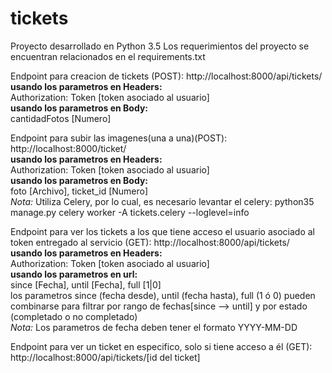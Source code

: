 # tickets

Proyecto desarrollado en Python 3.5
Los requerimientos del proyecto se encuentran relacionados en el requirements.txt

Endpoint para creacion de tickets (POST): http://localhost:8000/api/tickets/</br>
<b>usando los parametros en Headers:</b></br> Authorization: Token [token asociado al usuario]</br>
<b>usando los parametros en Body:</b></br> cantidadFotos [Numero]

Endpoint para subir las imagenes(una a una)(POST): http://localhost:8000/ticket/</br>
<b>usando los parametros en Headers:</b></br> Authorization: Token [token asociado al usuario]</br>
<b>usando los parametros en Body:</b></br> foto [Archivo], ticket_id [Numero]</br>
<i>Nota: </i> Utiliza Celery, por lo cual, es necesario levantar el celery: python35 manage.py celery worker -A tickets.celery --loglevel=info

Endpoint para ver los tickets a los que tiene acceso el usuario asociado al token entregado al servicio (GET): http://localhost:8000/api/tickets/</br>
<b>usando los parametros en Headers:</b></br> Authorization: Token [token asociado al usuario]</br>
<b>usando los parametros en url:</b></br> since [Fecha], until [Fecha], full [1|0]</br>
los parametros since (fecha desde), until (fecha hasta), full (1 ó 0) pueden combinarse para filtrar por rango de fechas[since --> until] y por estado (completado o no completado)</br>
<i>Nota: </i> Los parametros de fecha deben tener el formato YYYY-MM-DD

Endpoint para ver un ticket en especifico, solo si tiene acceso a él (GET): http://localhost:8000/api/tickets/[id del ticket]

